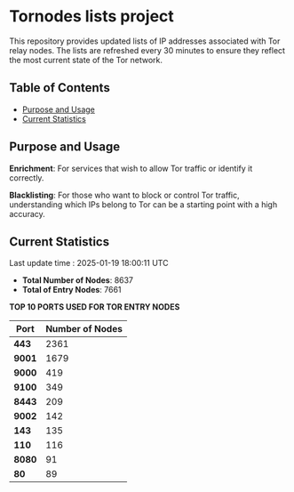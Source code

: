 # Tornodes lists project

This repository provides updated lists of IP addresses associated with Tor relay nodes. The lists are refreshed every 30 minutes to ensure they reflect the most current state of the Tor network.

## Table of Contents

- [Purpose and Usage](#purpose-and-usage)
- [Current Statistics](#current-statistics)


## Purpose and Usage

**Enrichment**: For services that wish to allow Tor traffic or identify it correctly.

**Blacklisting**: For those who want to block or control Tor traffic, understanding which IPs belong to Tor can be a starting point with a high accuracy.

## Current Statistics

Last update time : 2025-01-19 18:00:11 UTC

- **Total Number of Nodes**: 8637
- **Total of Entry Nodes**: 7661

**TOP 10 PORTS USED FOR TOR ENTRY NODES**

| **Port** | **Number of Nodes** |
|------|-----------------|
| **443**   | 2361  |
| **9001**   | 1679  |
| **9000**   | 419  |
| **9100**   | 349  |
| **8443**   | 209  |
| **9002**   | 142  |
| **143**   | 135  |
| **110**   | 116  |
| **8080**   | 91  |
| **80**   | 89  |

